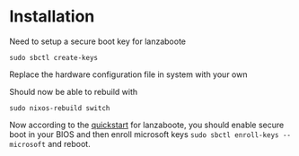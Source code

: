 # Installation

Need to setup a secure boot key for lanzaboote

``` sudo sbctl create-keys ```

Replace the hardware configuration file in system with your own

Should now be able to rebuild with 

``` sudo nixos-rebuild switch ```


Now according to the [quickstart](https://github.com/nix-community/lanzaboote/blob/master/docs/QUICK_START.md) for lanzaboote,
you should enable secure boot in your BIOS and then enroll microsoft keys ```sudo sbctl enroll-keys --microsoft``` and reboot.

